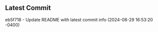 
## Latest Commit
eb5f718 - Update README with latest commit info (2024-08-29 16:53:20 -0400) <Yunxi-Zhou>
